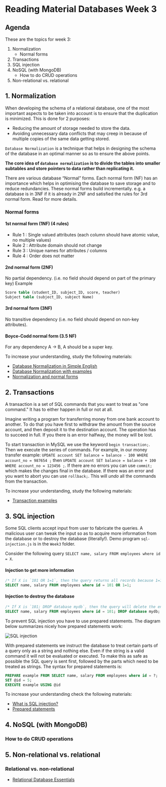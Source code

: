# Reading Material Databases Week 3

## Agenda

These are the topics for week 3:

1. Normalization
   - Normal forms
2. Transactions
3. SQL injection
4. NoSQL (with MongoDB)
   - How to do CRUD operations
5. Non-relational vs. relational

## 1. Normalization

When developing the schema of a relational database, one of the most important aspects to be taken into account is to ensure that the duplication is minimized. This is done for 2 purposes:

- Reducing the amount of storage needed to store the data.
- Avoiding unnecessary data conflicts that may creep in because of multiple copies of the same data getting stored.

`Database Normalization` is a technique that helps in designing the schema of the database in an optimal manner so as to ensure the above points.

**The core idea of `database normalization` is to divide the tables into smaller subtables and store pointers to data rather than replicating it.**

There are various database “Normal” forms. Each normal form (NF) has an importance which helps in optimising the database to save storage and to reduce redundancies. These normal forms build incrementally. e.g. a database is in 3NF if it is already in 2NF and satisfied the
rules for 3rd normal form. Read for more details.

### Normal forms

#### 1st normal form (1NF) (4 rules)

- Rule 1 : Single valued attributes (each column should have atomic value, no multiple values)
- Rule 2 : Attribute domain should not change
- Rule 3 : Unique names for attributes / columns
- Rule 4 : Order does not matter

#### 2nd normal form (2NF)

No partial dependency. (i.e. no field should depend on part of the primary key)
Example

```sql
Score table (student_ID, subject_ID, score, teacher)
Subject table (subject_ID, subject Name)
```

#### 3rd normal form (3NF)

No transitive dependency (i.e. no field should depend on non-key attributes).

#### Boyce-Codd normal form (3.5 NF)

For any dependency A → B, A should be a super key.

To increase your understanding, study the following materials:

- [Database Normalization in Simple English](https://www.essentialsql.com/get-ready-to-learn-sql-database-normalization-explained-in-simple-english/)
- [Database Normalization with examples](https://www.studytonight.com/dbms/database-normalization.php)
- [Normalization and normal forms](https://hackr.io/blog/dbms-normalization)

## 2. Transactions

A transaction is a set of SQL commands that you want to treat as "one command." It has to either happen in full or not at all.

Imagine writing a program for transferring money from one bank account to another. To do that you have first to withdraw the amount from the source account, and then deposit it to the destination account. The operation has to succeed in full. If you there is an error halfway, the money will be lost.

To start transaction in MySQL we use the keyword `begin transaction;`. Then we execute the series of commands. For example, in our money transfer example: `UPDATE account SET balance = balance - 100 WHERE account_no = 987654 ;` then `UPDATE account SET balance = balance + 100 WHERE account_no = 123456 ;`. If there are no errors you can use `commit;` which makes the changes final in the database. If there was an error and you want to abort you can use `rollback;`. This will _undo_ all the commands from the transaction.

To increase your understanding, study the following materials:

- [Transaction examples](https://www.w3resource.com/sql/controlling-transactions.php)

## 3. SQL injection

Some SQL clients accept input from user to fabricate the queries.
A malicious user can tweak the input so as to acquire more information from the database or
to destroy the database (literally!). Demo program `sql-injection.js` is in the `Week3` folder.

Consider the following query `SELECT name, salary FROM employees where id = X`.

#### Injection to get more information

```sql
/* If X is `101 OR 1=1`, then the query returns all records because 1=1 is always true */
SELECT name, salary FROM employees where id = 101 OR 1=1;
```

#### Injection to destroy the database

```sql
/* If X is `101; DROP database mydb`, then the query will delete the entire database */
SELECT name, salary FROM employees where id = 101; DROP database mydb;
```

To prevent SQL injection you have to use prepared statements. The diagram below summarizes nicely how prepared statements work:

![SQL injection](https://pics.me.me/prepared-statements-sol-injections-let-me-in-adult-swim-sol-62056759.png)

With prepared statements we instruct the database to treat certain parts of a query only as a string and nothing else. Even if the string is a valid command it will not be evaluated or executed. To make this as safe as possible the SQL query is sent first, followed by the parts which need to be treated as strings. The syntax for prepared statements is:

```sql
PREPARE example FROM SELECT name, salary FROM employees where id = ?;
SET @id = 5;
EXECUTE example USING @id
```

To increase your understanding check the following materials:

- [What is SQL injection?](https://www.youtube.com/watch?v=ciNHn38EyRc)
- [Prepared statements](https://www.databasejournal.com/features/mysql/a-guide-to-mysql-prepared-statements-and-parameterized-queries.html)

## 4. NoSQL (with MongoDB)

### How to do CRUD operations

## 5. Non-relational vs. relational

### Relational vs. non-relational

- [Relational Database Essentials](https://www.youtube.com/watch?v=GfBtPAB7NH0)
